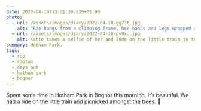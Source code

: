 ```yaml
---
date: 2022-04-18T13:01:39.539+01:00
photo:
  - url: /assets/images/diary/2022-04-18-gg73t.jpg
    alt: "Roo hangs from a climbing frame, her hands and legs wrapped around a wooden pole. "
  - url: /assets/images/diary/2022-04-18-pv9xu.jpg
    alt: Katie takes a selfie of her and Jude on the little train in the park
summary: Hotham Park.
tags:
  - roo
  - rootwo
  - days out
  - hotham park
  - bognor
---
```

Spent some time in Hotham Park in Bognor this morning. It’s beautiful. We had a ride on the little train and picnicked amongst the trees. 🌲 
